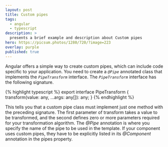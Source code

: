 ```yaml
---
layout: post
title: Custom pipes
tags:
  - angular
  - typescript
description: >
  presents a brief example and description about Custom pipes
hero: https://picsum.photos/1280/720/?image=223
overlay: purple
published: true
---
```


Angular offers a simple way to create custom pipes, which can include code specific to your application. You need to create a *`@Pipe`* annotated class that implements the *`PipeTransform`* interface. The *`PipeTransform`* interface has the following signature.

{% highlight typescript %}
export interface PipeTransform {
    transform(value: any, …args: any[]): any;
}
{% endhighlight %}

This tells you that a custom pipe class must implement just one method with the preceding signature. The first parameter of transform takes a value to be transformed, and the second defines zero or more parameters required for your transformation algorithm. The *@Pipe* annotation is where you specify the name of the pipe to be used in the template. If your component uses custom pipes, they have to be explicitly listed in its *@Component* annotation in the pipes property.
